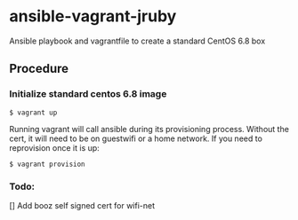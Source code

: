 # ansible-vagrant-jruby
Ansible playbook and vagrantfile to create a standard CentOS 6.8 box

## Procedure

### Initialize standard centos 6.8 image
```
$ vagrant up
```
Running vagrant will call ansible during its provisioning process. Without the cert, it will need to be on guestwifi or a home network. If you need to reprovision once it is up:
```
$ vagrant provision
```

### Todo:
 [] Add booz self signed cert for wifi-net
